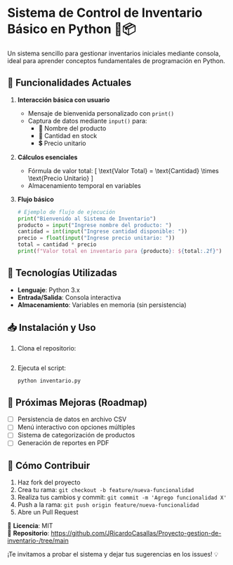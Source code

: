 # Sistema de Control de Inventario Básico en Python 🛒📦

Un sistema sencillo para gestionar inventarios iniciales mediante consola, ideal para aprender conceptos fundamentales de programación en Python.

## 🚀 Funcionalidades Actuales
1. **Interacción básica con usuario**
   - Mensaje de bienvenida personalizado con `print()`
   - Captura de datos mediante `input()` para:
     - 📛 Nombre del producto
     - 🔢 Cantidad en stock
     - 💲 Precio unitario

2. **Cálculos esenciales**
   - Fórmula de valor total: \[ \text{Valor Total} = \text{Cantidad} \times \text{Precio Unitario} \]
   - Almacenamiento temporal en variables

3. **Flujo básico**
   ```python
   # Ejemplo de flujo de ejecución
   print("Bienvenido al Sistema de Inventario")
   producto = input("Ingrese nombre del producto: ")
   cantidad = int(input("Ingrese cantidad disponible: "))
   precio = float(input("Ingrese precio unitario: "))
   total = cantidad * precio
   print(f"Valor total en inventario para {producto}: ${total:.2f}")
   ```

## 🔧 Tecnologías Utilizadas
- **Lenguaje**: Python 3.x
- **Entrada/Salida**: Consola interactiva
- **Almacenamiento**: Variables en memoria (sin persistencia)

## 📥 Instalación y Uso
1. Clona el repositorio:
   ```bash
   
   ```
2. Ejecuta el script:
   ```bash
   python inventario.py
   ```

## 🌟 Próximas Mejoras (Roadmap)
- [ ] Persistencia de datos en archivo CSV
- [ ] Menú interactivo con opciones múltiples
- [ ] Sistema de categorización de productos
- [ ] Generación de reportes en PDF

## 🤝 Cómo Contribuir
1. Haz fork del proyecto
2. Crea tu rama: `git checkout -b feature/nueva-funcionalidad`
3. Realiza tus cambios y commit: `git commit -m 'Agrego funcionalidad X'`
4. Push a la rama: `git push origin feature/nueva-funcionalidad`
5. Abre un Pull Request

📄 **Licencia**: MIT  
🔗 **Repositorio**: https://github.com/JRicardoCasallas/Proyecto-gestion-de-inventario-/tree/main

¡Te invitamos a probar el sistema y dejar tus sugerencias en los issues! 💡
